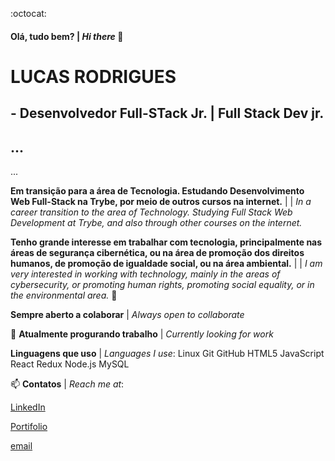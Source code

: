 :octocat: 
#### Olá, tudo bem? | _Hi there_ 👋

# LUCAS RODRIGUES
## - Desenvolvedor Full-STack Jr. | Full Stack Dev jr.

...
 -
...

__Em transição para a área de Tecnologia. Estudando Desenvolvimento Web Full-Stack na Trybe, por meio de outros cursos na internet.__ |
| _In a career transition to the area of Technology. Studying Full Stack Web Development at Trybe, and also through other courses on the internet._


__Tenho grande interesse em trabalhar com tecnologia, principalmente nas áreas de segurança cibernética, ou na área de promoção dos direitos humanos, de promoção de igualdade social, ou na área ambiental.__ |
| _I am very interested in working with technology, mainly in the areas of cybersecurity, or promoting human rights, promoting social equality, or in the environmental area._ 🌱


__Sempre aberto a colaborar__ | _Always open to collaborate_

:briefcase: __Atualmente progurando trabalho__ | _Currently looking for work_

__Linguagens que uso__ | _Languages I use_:
Linux Git GitHub HTML5 JavaScript React Redux Node.js MySQL

:mailbox: __Contatos__ | _Reach me at_:

[LinkedIn](https://www.linkedin.com/in/lucas-rodrigues-de-castro/)

[Portifolio](https://lucas-rodrigues0.github.io/portifolio/)

[email](mailto:lucas.movimento@gmail.com)


